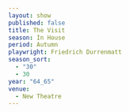 ```yaml
---
layout: show
published: false
title: The Visit
season: In House
period: Autumn
playwright: Friedrich Durrenmatt
season_sort: 
  - "30"
  - 30
year: "64_65"
venue: 
  - New Theatre
---
```



